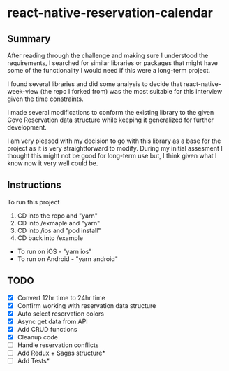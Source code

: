 # react-native-reservation-calendar

## Summary
After reading through the challenge and making sure I understood the requirements, I searched for similar libraries or packages that might have some of the functionality I would need if this were a long-term project.

I found several libraries and did some analysis to decide that react-native-week-view (the repo I forked from) was the most suitable for this interview given the time constraints.

I made several modifications to conform the existing library to the given Cove Reservation data structure while keeping it generalized for further development.

I am very pleased with my decision to go with this library as a base for the project as it is very straightforward to modify. During my initial assesment I thought this might not be good for long-term use but, I think given what I know now it very well could be.

## Instructions
To run this project
1. CD into the repo and "yarn"
2. CD into /exmaple and "yarn"
3. CD into /ios and "pod install"
4. CD back into /example
-  To run on iOS - "yarn ios"
-  To run on Android - "yarn android"

## TODO
- [x] Convert 12hr time to 24hr time
- [x] Confirm working with reservation data structure
- [x] Auto select reservation colors
- [x] Async get data from API
- [x] Add CRUD functions
- [x] Cleanup code 
- [ ] Handle reservation conflicts
- [ ] Add Redux + Sagas structure*
- [ ] Add Tests*
